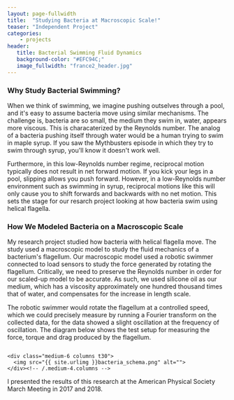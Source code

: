 ```yaml
---
layout: page-fullwidth
title:  "Studying Bacteria at Macroscopic Scale!"
teaser: "Independent Project"
categories:
    - projects
header:
   title: Bacterial Swimming Fluid Dynamics
   background-color: "#EFC94C;"
   image_fullwidth: "france2_header.jpg"
---
```


### Why Study Bacterial Swimming?

When we think of swimming, we imagine pushing outselves through a pool, and it's easy to assume bacteria move using similar mechanisms. The challenge is, bacteria are so small, the medium they swim in, water, appears more viscous. This is characaterized by the Reynolds number. The analog of a bacteria pushing itself through water would be a human trying to swim in maple syrup. If you saw the Mythbusters episode in which they try to swim through syrup, you'll know it doesn't work well. 

Furthermore, in this low-Reynolds number regime, reciprocal motion typically does not result in net forward motion. If you kick your legs in a pool, slipping allows you push forward. However, in a low-Reynolds number environment such as swimming in syrup, reciprocal motions like this will only cause you to shift forwards and backwards with no net motion. This sets the stage for our resarch project looking at how bacteria swim using helical flagella. 

### How We Modeled Bacteria on a Macroscopic Scale

My research project studied how bacteria with helical flagella move. The study used a macroscopic model to study the fluid mechanics of a bacterium's flagellum. Our macroscopic model used a robotic swimmer connected to load sensors to study the force generated by rotating the flagellum. Critically, we need to preserve the Reynolds number in order for our scaled-up model to be accurate. As such, we used silicone oil as our medium, which has a viscosity approximately one hundred thousand times that of water, and compensates for the increase in length scale.

The robotic swimmer would rotate the flagellum at a controlled speed, which we could precisely measure by running a Fourier transform on the collected data, for the data showed a slight oscillation at the frequency of oscillation. The diagram below shows the test setup for measuring the force, torque and drag produced by the flagellum. 

<div class="row">
    <div class="medium-6 columns t30">
    <img src="{{ site.urlimg }}bacteria_robot.png" alt="">
    </div><!-- /.medium-4.columns -->

    <div class="medium-6 columns t30">
      <img src="{{ site.urlimg }}bacteria_schema.png" alt="">
    </div><!-- /.medium-4.columns -->

</div><!-- /.row -->

I presented the results of this research at the American Physical Society March Meeting in 2017 and 2018.